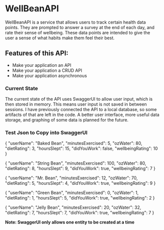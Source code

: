# WellBeanAPI
WellBeanAPI is a service that allows users to track certain health data points. They are prompted to answer a survey at the end of each day, and rate their sense of wellbeing. These data points are intended to give the user a sense of what habits make them feel their best.

## Features of this API: 
* Make your application an API
* Make your application a CRUD API
* Make your application asynchronous

### Current State
The current state of the API uses SwaggerUI to allow user input, which is then stored in memory. This means user input is not saved in between sessions. I have previously connected the API to a local database, so some artifacts of that are left in the code. A better user interface, more useful data storage, and graphing of some data is planned for the future.

### Test Json to Copy into SwaggerUI
{
  "userName": "Baked Bean",
  "minutesExercised": 5,
  "ozWater": 80,
  "dietRating": 3,
  "hoursSlept": 15,
  "didYouWork": false,
  "wellbeingRating": 10
}

{
  "userName": "String Bean",
  "minutesExercised": 100,
  "ozWater": 80,
  "dietRating": 8,
  "hoursSlept": 9,
  "didYouWork": true,
  "wellbeingRating": 7
}

{
  "userName": "Mr. Bean",
  "minutesExercised": 12,
  "ozWater": 70,
  "dietRating": 5,
  "hoursSlept": 4,
  "didYouWork": true,
  "wellbeingRating": 9
}

{
   "userName": "Green Bean",
   "minutesExercised": 0,
   "ozWater": 1,
   "dietRating": 1,
   "hoursSlept": 5,
   "didYouWork": true,
   "wellbeingRating": 2
}

{
    "userName": "Jelly Bean",
    "minutesExercised": 20,
    "ozWater": 32,
    "dietRating": 7,
    "hoursSlept": 7,
    "didYouWork": true,
    "wellbeingRating": 7
}

**Note: SwaggerUI only allows one entity to be created at a time**
